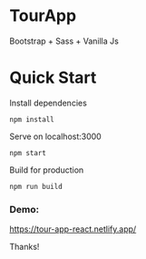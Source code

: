 # TourApp

Bootstrap + Sass + Vanilla Js

# Quick Start

Install dependencies
```
npm install
```
Serve on localhost:3000
```
npm start
```

Build for production
```
npm run build
```

### Demo: 
https://tour-app-react.netlify.app/

Thanks!
